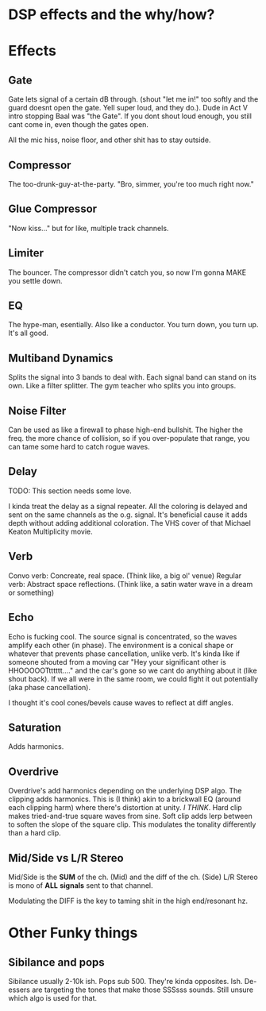 # DSP effects and the why/how?

# Effects

## Gate

Gate lets signal of a certain dB through. (shout "let me in!" too softly and the guard doesnt open the gate. Yell super loud, and they do.). Dude in Act V intro stopping Baal was "the Gate".
If you dont shout loud enough, you still cant come in, even though the gates open. 

All the mic hiss, noise floor, and other shit has to stay outside. 

## Compressor

The too-drunk-guy-at-the-party. "Bro, simmer, you're too much right now."

## Glue Compressor

"Now kiss..." but for like, multiple track channels.

## Limiter

The bouncer. The compressor didn't catch you, so now I'm gonna MAKE you settle down. 

## EQ

The hype-man, esentially. Also like a conductor. You turn down, you turn up. It's all good. 

## Multiband Dynamics

Splits the signal into 3 bands to deal with. Each signal band can stand on its own. Like a filter splitter. The gym teacher who splits you into groups. 

## Noise Filter

Can be used as like a firewall to phase high-end bullshit. The higher the freq. the more chance of collision, so if you over-populate that range, you can tame some hard to catch rogue waves.

## Delay

TODO: This section needs some love. 

I kinda treat the delay as a signal repeater. All the coloring is delayed and sent on the same channels as the o.g. signal. It's beneficial cause it adds depth without adding additional coloration. The VHS cover of that Michael Keaton Multiplicity movie.

## Verb

Convo verb: Concreate, real space. (Think like, a big ol' venue)
Regular verb: Abstract space reflections. (Think like, a satin water wave in a dream or something)

## Echo

Echo is fucking cool. The source signal is concentrated, so the waves amplify each other (in phase). The environment is a conical shape or whatever that prevents phase cancellation, unlike verb. 
It's kinda like if someone shouted from a moving car "Hey your significant other is HHOOOOOTtttttt...." and the car's gone so we cant do anything about it (like shout back). If we all were in the same room, we could fight it out potentially (aka phase cancellation). 

I thought it's cool cones/bevels cause waves to reflect at diff angles. 

## Saturation

Adds harmonics.

## Overdrive

Overdrive's add harmonics depending on the underlying DSP algo. The clipping adds harmonics. This is (I think) akin to a brickwall EQ (around each clipping harm) where there's distortion at unity. _I THINK_.
Hard clip makes tried-and-true square waves from sine. 
Soft clip adds lerp between to soften the slope of the square clip. This modulates the tonality differently than a hard clip. 


## Mid/Side vs L/R Stereo

Mid/Side is the **SUM** of the ch. (Mid) and the diff of the ch. (Side)
L/R Stereo is mono of **ALL** **signals** sent to that channel. 

Modulating the DIFF is the key to taming shit in the high end/resonant hz.


# Other Funky things

## Sibilance and pops

Sibilance usually 2-10k ish. Pops sub 500. They're kinda opposites. Ish. 
De-essers are targeting the tones that make those SSSsss sounds. Still unsure which algo is used for that. 



